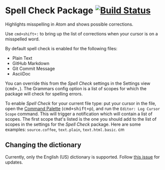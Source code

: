 # Spell Check Package [![Build Status](https://travis-ci.org/atom/spell-check.svg?branch=master)](https://travis-ci.org/atom/spell-check)

Highlights misspelling in Atom and shows possible corrections.

Use `cmd+shift+:` to bring up the list of corrections when your cursor is on a
misspelled word.

By default spell check is enabled for the following files:

* Plain Text
* GitHub Markdown
* Git Commit Message
* AsciiDoc

You can override this from the _Spell Check_ settings in the Settings view
(<kbd>cmd+,</kbd>). The Grammars config option is a list of scopes for which the package
will check for spelling errors.

To enable _Spell Check_ for your current file type: put your cursor in the file,
open the [Command Palette](https://github.com/atom/command-palette)
(<kbd>cmd+shift+p</kbd>), and run the `Editor: Log Cursor Scope` command. This
will trigger a notification which will contain a list of scopes. The first scope
that's listed is the one you should add to the list of scopes in the settings
for the _Spell Check_ package. Here are some examples: `source.coffee`,
`text.plain`, `text.html.basic`.
cm
## Changing the dictionary

Currently, only the English (US) dictionary is supported. Follow [this issue](https://github.com/atom/spell-check/issues/11) for updates.
